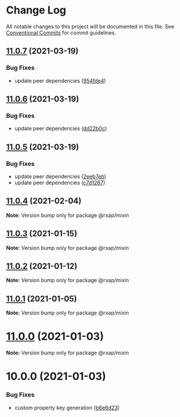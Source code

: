 # Change Log

All notable changes to this project will be documented in this file.
See [Conventional Commits](https://conventionalcommits.org) for commit guidelines.

## [11.0.7](https://gitlab.com/rxap/packages/compare/@rxap/mixin@11.0.6...@rxap/mixin@11.0.7) (2021-03-19)


### Bug Fixes

* update peer dependencies ([954fde4](https://gitlab.com/rxap/packages/commit/954fde47836ff0c1f25a77c33ff871ddc7685b6c))





## [11.0.6](https://gitlab.com/rxap/packages/compare/@rxap/mixin@11.0.5...@rxap/mixin@11.0.6) (2021-03-19)


### Bug Fixes

* update peer dependencies ([dd22b0c](https://gitlab.com/rxap/packages/commit/dd22b0ce053bc266c7aea659a2faf3be39f424e7))





## [11.0.5](https://gitlab.com/rxap/packages/compare/@rxap/mixin@11.0.4...@rxap/mixin@11.0.5) (2021-03-19)


### Bug Fixes

* update peer dependencies ([2eeb7eb](https://gitlab.com/rxap/packages/commit/2eeb7eb85eedd6d610e855dc1724c7153cf01fd0))
* update peer dependencies ([c7d1267](https://gitlab.com/rxap/packages/commit/c7d12671f3efc198985cddee92caa2558e74b023))





## [11.0.4](https://gitlab.com/rxap/packages/compare/@rxap/mixin@11.0.3...@rxap/mixin@11.0.4) (2021-02-04)

**Note:** Version bump only for package @rxap/mixin





## [11.0.3](https://gitlab.com/rxap/packages/compare/@rxap/mixin@11.0.2...@rxap/mixin@11.0.3) (2021-01-15)

**Note:** Version bump only for package @rxap/mixin





## [11.0.2](https://gitlab.com/rxap/packages/compare/@rxap/mixin@11.0.1...@rxap/mixin@11.0.2) (2021-01-12)

**Note:** Version bump only for package @rxap/mixin





## [11.0.1](https://gitlab.com/rxap/packages/compare/@rxap/mixin@11.0.0...@rxap/mixin@11.0.1) (2021-01-05)

**Note:** Version bump only for package @rxap/mixin





# [11.0.0](https://gitlab.com/rxap/packages/compare/@rxap/mixin@10.0.0...@rxap/mixin@11.0.0) (2021-01-03)

**Note:** Version bump only for package @rxap/mixin





# 10.0.0 (2021-01-03)


### Bug Fixes

* custom property key generation ([b6e6d23](https://gitlab.com/rxap/packages/commit/b6e6d23215f0b35e0de2d35003b186a3d435b8e4))
